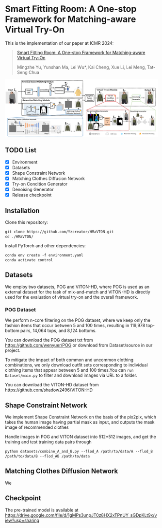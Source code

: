 # Smart Fitting Room: A One-stop Framework for Matching-aware Virtual Try-On
This is the implementation of our paper at ICMR 2024:
> [Smart Fitting Room: A One-stop Framework for Matching-aware Virtual Try-On](https://arxiv.org/abs/2401.16825)
> 
> Mingzhe Yu, Yunshan Ma, Lei Wu*, Kai Cheng, Xue Li, Lei Meng, Tat-Seng Chua

![Model for this project](figures/model.png)

## TODO List
- [x] Environment
- [x] Datasets
- [x] Shape Constraint Network
- [x] Matching Clothes Diffusion Network
- [x] Try-on Condition Generator
- [x] Denoising Generator
- [x] Release checkpoint

## Installation
Clone this repository:
```
git clone https://github.com/Yzcreator/HMaVTON.git
cd ./HMaVTON/
```
Install PyTorch and other dependencies:
```
conda env create -f environment.yaml
conda activate control
```
## Datasets
We employ two datasets, POG and VITON-HD, where POG is used as an external dataset for the task of mix-and-match and VITON-HD is directly used for the evaluation of virtual try-on and the overall framework. 
### POG Dataset
We perform n-core filtering on the POG dataset, where we keep only the fashion items that occur between 5 and 100 times, resulting in 119,978 top-bottom pairs, 14,064 tops, and 8,124 bottoms.

You can download the POG dataset txt from https://github.com/wenyuer/POG or download from Dataset/source in our project.

To mitigate the impact of both common and uncommon clothing combinations, we only download outfit sets corresponding to individual clothing items that appear between 5 and 100 times.You can `run Dataset/main.py` to filter and download images via URL to a folder.

You can download the VITON-HD dataset from https://github.com/shadow2496/VITON-HD

## Shape Constraint Network
We implement Shape Constraint Network on the basis of the pix2pix, which takes the human image having partial mask as input, and outputs the mask image of recommended clothes

Handle images in POG and VITON dataset into 512*512 images, and get the training and test training data pairs through 
```
python datasets/combine_A_and_B.py --flod_A /path/to/data/A --flod_B /path/to/data/B --flod_AB /path/to/data
```

## Matching Clothes Diffusion Network
We 

## 










## Checkpoint
The pre-trained model is available at https://drive.google.com/file/d/1gMPs3unpJT0z8HX2xTPnUY_sGDpKLt9x/view?usp=sharing







